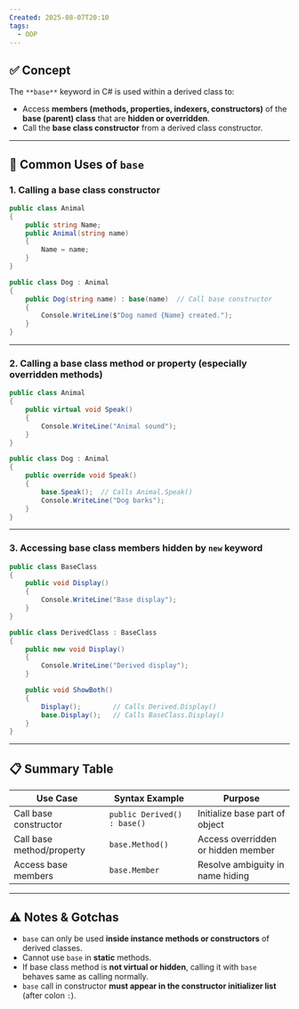 ```yaml
---
Created: 2025-08-07T20:10
tags:
  - OOP
---
```

## ✅ Concept

The `**base**` keyword in C# is used within a derived class to:

- Access **members (methods, properties, indexers, constructors)** of the **base (parent) class** that are **hidden or overridden**.
- Call the **base class constructor** from a derived class constructor.

---

## 🧠 Common Uses of `base`

### 1. Calling a base class constructor

```C#
public class Animal
{
    public string Name;
    public Animal(string name)
    {
        Name = name;
    }
}

public class Dog : Animal
{
    public Dog(string name) : base(name)  // Call base constructor
    {
        Console.WriteLine($"Dog named {Name} created.");
    }
}
```

---

### 2. Calling a base class method or property (especially overridden methods)

```C#
public class Animal
{
    public virtual void Speak()
    {
        Console.WriteLine("Animal sound");
    }
}

public class Dog : Animal
{
    public override void Speak()
    {
        base.Speak();  // Calls Animal.Speak()
        Console.WriteLine("Dog barks");
    }
}
```

---

### 3. Accessing base class members hidden by `new` keyword

```C#
public class BaseClass
{
    public void Display()
    {
        Console.WriteLine("Base display");
    }
}

public class DerivedClass : BaseClass
{
    public new void Display()
    {
        Console.WriteLine("Derived display");
    }

    public void ShowBoth()
    {
        Display();        // Calls Derived.Display()
        base.Display();   // Calls BaseClass.Display()
    }
}
```

---

## 📋 Summary Table

|Use Case|Syntax Example|Purpose|
|---|---|---|
|Call base constructor|`public Derived() : base()`|Initialize base part of object|
|Call base method/property|`base.Method()`|Access overridden or hidden member|
|Access base members|`base.Member`|Resolve ambiguity in name hiding|

---

## ⚠️ Notes & Gotchas

- `base` can only be used **inside instance methods or constructors** of derived classes.
- Cannot use `base` in **static** methods.
- If base class method is **not virtual or hidden**, calling it with `base` behaves same as calling normally.
- `base` call in constructor **must appear in the constructor initializer list** (after colon `:`).